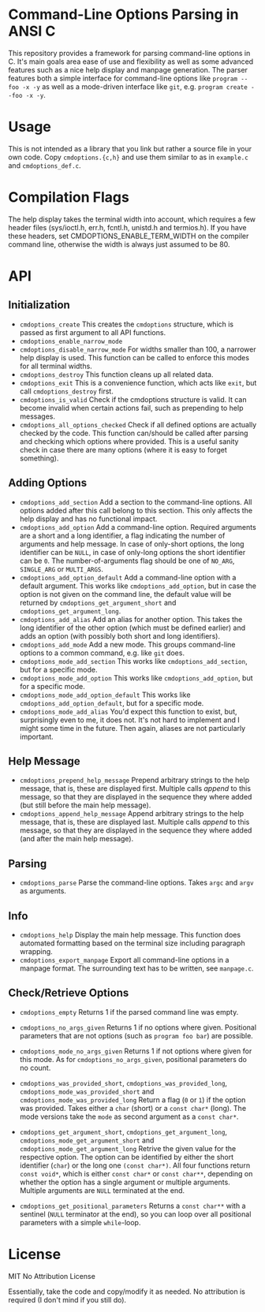 # Command-Line Options Parsing in ANSI C
This repository provides a framework for parsing command-line options in C.
It's main goals area ease of use and flexibility as well as some advanced features such as a nice help display and manpage generation.
The parser features both a simple interface for command-line options like `program --foo -x -y` as well as a mode-driven interface like `git`, e.g. `program create --foo -x -y`.

# Usage
This is not intended as a library that you link but rather a source file in your own code. Copy `cmdoptions.{c,h}` and use them similar to as in `example.c` and `cmdoptions_def.c`.

# Compilation Flags
The help display takes the terminal width into account, which requires a few header files (sys/ioctl.h, err.h, fcntl.h, unistd.h and termios.h).
If you have these headers, set CMDOPTIONS_ENABLE_TERM_WIDTH on the compiler command line, otherwise the width is always just assumed to be 80.

# API
## Initialization
- `cmdoptions_create`
This creates the `cmdoptions` structure, which is passed as first argument to all API functions.
- `cmdoptions_enable_narrow_mode`
- `cmdoptions_disable_narrow_mode`
For widths smaller than 100, a narrower help display is used. This function can be called to enforce this modes for all terminal widths.
- `cmdoptions_destroy`
This function cleans up all related data.
- `cmdoptions_exit`
This is a convenience function, which acts like `exit`, but call `cmdoptions_destroy` first.
- `cmdoptions_is_valid`
Check if the cmdoptions structure is valid. It can become invalid when certain actions fail, such as prepending to help messages.
- `cmdoptions_all_options_checked`
Check if all defined options are actually checked by the code. This function can/should be called after parsing and checking which options where provided. This is a useful sanity check in case there are many options (where it is easy to forget something).

## Adding Options
- `cmdoptions_add_section`
Add a section to the command-line options. All options added after this call belong to this section. This only affects the help display and has no functional impact.
- `cmdoptions_add_option`
Add a command-line option. Required arguments are a short and a long identifier, a flag indicating the number of arguments and help message.
In case of only-short options, the long identifier can be `NULL`, in case of only-long options the short identifier can be `0`.
The number-of-arguments flag should be one of `NO_ARG`, `SINGLE_ARG` or `MULTI_ARGS`.
- `cmdoptions_add_option_default`
Add a command-line option with a default argument. This works like `cmdoptions_add_option`, but in case the option is not given on the command line, the default value will be returned by `cmdoptions_get_argument_short` and `cmdoptions_get_argument_long`.
- `cmdoptions_add_alias`
Add an alias for another option. This takes the long identifier of the other option (which must be defined earlier) and adds an option (with possibly both short and long identifiers).
- `cmdoptions_add_mode`
Add a new mode. This groups command-line options to a common command, e.g. like `git` does.
- `cmdoptions_mode_add_section`
This works like `cmdoptions_add_section`, but for a specific mode.
- `cmdoptions_mode_add_option`
This works like `cmdoptions_add_option`, but for a specific mode.
- `cmdoptions_mode_add_option_default`
This works like `cmdoptions_add_option_default`, but for a specific mode.
- `cmdoptions_mode_add_alias`
You'd expect this function to exist, but, surprisingly even to me, it does not. It's not hard to implement and I might some time in the future. Then again, aliases are not particularly important.


## Help Message
- `cmdoptions_prepend_help_message`
Prepend arbitrary strings to the help message, that is, these are displayed first.
Multiple calls *append* to this message, so that they are displayed in the sequence they where added (but still before the main help message).
- `cmdoptions_append_help_message`
Append arbitrary strings to the help message, that is, these are displayed last.
Multiple calls *append* to this message, so that they are displayed in the sequence they where added (and after the main help message).

## Parsing
- `cmdoptions_parse`
Parse the command-line options. Takes `argc` and `argv` as arguments.

## Info
- `cmdoptions_help`
Display the main help message. This function does automated formatting based on the terminal size including paragraph wrapping.
- `cmdoptions_export_manpage`
Export all command-line options in a manpage format. The surrounding text has to be written, see `manpage.c`.

## Check/Retrieve Options
- `cmdoptions_empty`
Returns 1 if the parsed command line was empty.
- `cmdoptions_no_args_given`
Returns 1 if no options where given. Positional parameters that are not options (such as `program foo bar`) are possible.
- `cmdoptions_mode_no_args_given`
Returns 1 if not options where given for this mode. As for `cmdoptions_no_args_given`, positional parameters do no count.

- `cmdoptions_was_provided_short`, `cmdoptions_was_provided_long`, `cmdoptions_mode_was_provided_short` and `cmdoptions_mode_was_provided_long`
Return a flag (`0` or `1`) if the option was provided. Takes either a `char` (short) or a `const char*` (long).
The mode versions take the `mode` as second argument as a `const char*`.

- `cmdoptions_get_argument_short`, `cmdoptions_get_argument_long`, `cmdoptions_mode_get_argument_short` and `cmdoptions_mode_get_argument_long`
Retrive the given value for the respective option. The option can be identified by either the short identifier (`char`) or the long one `(const char*)`.
All four functions return `const void*`, which is either `const char*` or `const char**`, depending on whether the option has a single argument or multiple arguments.
Multiple arguments are `NULL` terminated at the end.

- `cmdoptions_get_positional_parameters`
Returns a `const char**` with a sentinel (`NULL` terminator at the end), so you can loop over all positional parameters with a simple `while`-loop.

# License
MIT No Attribution License

Essentially, take the code and copy/modify it as needed. No attribution is required (I don't mind if you still do).

